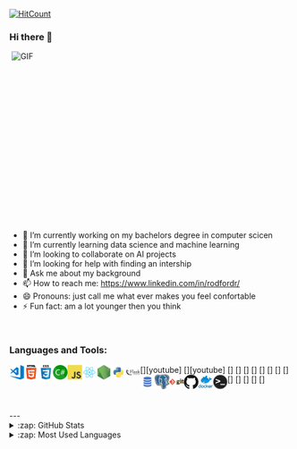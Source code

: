 [![HitCount](http://hits.dwyl.com/BellamyRodford/BellamyRodford.svg)](http://hits.dwyl.com/BellamyRodford/BellamyRodford)
### Hi there 👋
<img align="right" alt="GIF" src="https://github.com/BellamyRodford/justagif/blob/main/giphy%20(1).gif?raw=true" width="500" height="320" />

- 🔭 I’m currently working on my bachelors degree in computer scicen 
- 🌱 I’m currently learning data science and machine learning
- 👯 I’m looking to collaborate on AI projects
- 🤔 I’m looking for help with finding an intership 
- 💬 Ask me about my background
- 📫 How to reach me: https://www.linkedin.com/in/rodfordr/
- 😄 Pronouns: just call me what ever makes you feel confortable 
- ⚡ Fun fact: am a lot younger then you think

<br />

### Languages and Tools:

[<img align="left" alt="Visual Studio Code" width="26px" src="https://raw.githubusercontent.com/github/explore/80688e429a7d4ef2fca1e82350fe8e3517d3494d/topics/visual-studio-code/visual-studio-code.png" />][youtube]
[<img align="left" alt="HTML5" width="26px" src="https://raw.githubusercontent.com/github/explore/80688e429a7d4ef2fca1e82350fe8e3517d3494d/topics/html/html.png" />][youtube]
[<img align="left" alt="CSS3" width="26px" src="https://raw.githubusercontent.com/github/explore/80688e429a7d4ef2fca1e82350fe8e3517d3494d/topics/css/css.png" />]
[<img align="left" alt="CSharp" width="26px" src="https://raw.githubusercontent.com/github/explore/80688e429a7d4ef2fca1e82350fe8e3517d3494d/topics/csharp/csharp.png" />]
[<img align="left" alt="JavaScript" width="26px" src="https://raw.githubusercontent.com/github/explore/80688e429a7d4ef2fca1e82350fe8e3517d3494d/topics/javascript/javascript.png" />]
[<img align="left" alt="React" width="26px" src="https://raw.githubusercontent.com/github/explore/80688e429a7d4ef2fca1e82350fe8e3517d3494d/topics/react/react.png" />]
[<img align="left" alt="Node.js" width="26px" src="https://raw.githubusercontent.com/github/explore/80688e429a7d4ef2fca1e82350fe8e3517d3494d/topics/nodejs/nodejs.png" />]
[<img align="left" alt="python" width="26px" src="https://raw.githubusercontent.com/github/explore/80688e429a7d4ef2fca1e82350fe8e3517d3494d/topics/python/python.png" />]
[<img align="left" alt="flask" width="26px" src="https://raw.githubusercontent.com/github/explore/80688e429a7d4ef2fca1e82350fe8e3517d3494d/topics/flask/flask.png" />]
[<img align="left" alt="SQL" width="26px" src="https://raw.githubusercontent.com/github/explore/80688e429a7d4ef2fca1e82350fe8e3517d3494d/topics/sql/sql.png" />]
[<img align="left" alt="postgreSQL" width="26px" src="https://raw.githubusercontent.com/github/explore/80688e429a7d4ef2fca1e82350fe8e3517d3494d/topics/postgresql/postgresql.png" />]
[<img align="left" alt="Git" width="26px" src="https://raw.githubusercontent.com/github/explore/80688e429a7d4ef2fca1e82350fe8e3517d3494d/topics/git/git.png" />]
[<img align="left" alt="GitHub" width="26px" src="https://raw.githubusercontent.com/github/explore/78df643247d429f6cc873026c0622819ad797942/topics/github/github.png" />]
[<img align="left" alt="Docker" width="26px" src="https://raw.githubusercontent.com/github/explore/80688e429a7d4ef2fca1e82350fe8e3517d3494d/topics/docker/docker.png" />]
[<img align="left" alt="Terminal" width="26px" src="https://raw.githubusercontent.com/github/explore/80688e429a7d4ef2fca1e82350fe8e3517d3494d/topics/terminal/terminal.png" />]

<br />
<br />
---


<details>
  <summary>:zap: GitHub Stats</summary>

  <img align="left" alt="Bellamy's GitHub Stats" src="https://github-readme-stats.vercel.app/api?username=bellamyrodford&show_icons=true&theme=tokyonight" />

</details>

<details>
  <summary>:zap: Most Used Languages</summary>

<img  align="left" alt="Bellamy's GitHub Top Languages" src="https://github-readme-stats.vercel.app/api/top-langs/?username=bellamyrodford&&show_icons=true&title_color=ffffff&icon_color=bb2acf&text_color=daf7dc&bg_color=151515">

</deails>
